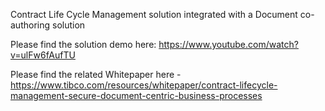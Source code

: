 Contract Life Cycle Management solution integrated with a Document co-authoring solution

Please find the solution demo here: https://www.youtube.com/watch?v=ulFw6fAufTU

Please find the related Whitepaper here - https://www.tibco.com/resources/whitepaper/contract-lifecycle-management-secure-document-centric-business-processes
